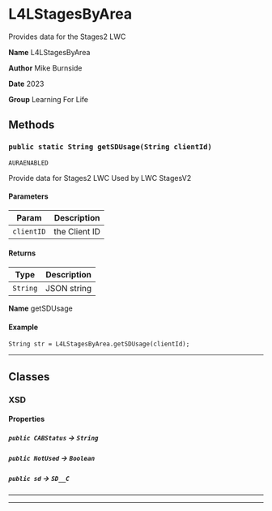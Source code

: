 # L4LStagesByArea

Provides data for the Stages2 LWC

**Name** L4LStagesByArea

**Author** Mike Burnside

**Date** 2023

**Group** Learning For Life

## Methods

### `public static String getSDUsage(String clientId)`

`AURAENABLED`

Provide data for Stages2 LWC Used by LWC StagesV2

#### Parameters

| Param      | Description   |
| ---------- | ------------- |
| `clientID` | the Client ID |

#### Returns

| Type     | Description |
| -------- | ----------- |
| `String` | JSON string |

**Name** getSDUsage

#### Example

```apex
String str = L4LStagesByArea.getSDUsage(clientId);
```

---

## Classes

### XSD

#### Properties

##### `public CABStatus` → `String`

##### `public NotUsed` → `Boolean`

##### `public sd` → `SD__C`

---

---
